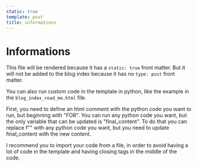 ```yaml
---
static: true
template: post
title: informations
---
```

# Informations
This file will be rendered because it has a `static: true` front matter. But it will not be added to the blog index because it has no `type: post` front matter.

You can also run custom code in the template in python, like the example in the `blog_index_read_me.html` file.

First, you need to define an html comment with the python code you want to run, but beginning with "FOR".
You can run any python code you want, but the only variable that can be updated is "final_content". To do that you can replace f"<!-- FOR {comment} -->" 
with any python code you want, but you need to update final_content with the new content.

I recommend you to import your code from a file, in order to avoid having a lot of code in the template and having closing tags in the middle of the code.